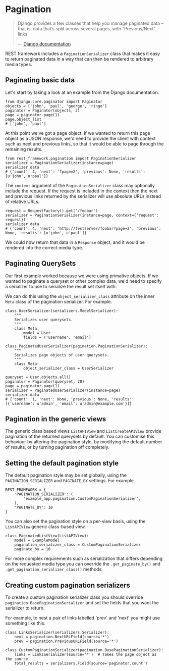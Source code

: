 <a class="github" href="pagination.py"></a>

# Pagination

> Django provides a few classes that help you manage paginated data – that is, data that’s split across several pages, with “Previous/Next” links.
>
> &mdash; [Django documentation][cite]

REST framework includes a `PaginationSerializer` class that makes it easy to return paginated data in a way that can then be rendered to arbitrary media types. 

## Paginating basic data

Let's start by taking a look at an example from the Django documentation.

    from django.core.paginator import Paginator
    objects = ['john', 'paul', 'george', 'ringo']
    paginator = Paginator(objects, 2)
    page = paginator.page(1)
    page.object_list
    # ['john', 'paul']

At this point we've got a page object.  If we wanted to return this page object as a JSON response, we'd need to provide the client with context such as next and previous links, so that it would be able to page through the remaining results.

    from rest_framework.pagination import PaginationSerializer
    serializer = PaginationSerializer(instance=page)
    serializer.data
    # {'count': 4, 'next': '?page=2', 'previous': None, 'results': [u'john', u'paul']}

The `context` argument of the `PaginationSerializer` class may optionally include the request.  If the request is included in the context then the next and previous links returned by the serializer will use absolute URLs instead of relative URLs.

    request = RequestFactory().get('/foobar')
    serializer = PaginationSerializer(instance=page, context={'request': request})
    serializer.data
    # {'count': 4, 'next': 'http://testserver/foobar?page=2', 'previous': None, 'results': [u'john', u'paul']}    

We could now return that data in a `Response` object, and it would be rendered into the correct media type.

## Paginating QuerySets

Our first example worked because we were using primative objects.  If we wanted to paginate a queryset or other complex data, we'd need to specify a serializer to use to serialize the result set itself with.

We can do this using the `object_serializer_class` attribute on the inner `Meta` class of the pagination serializer.  For example.

    class UserSerializer(serializers.ModelSerializer):
        """
        Serializes user querysets.
        """
        class Meta:
            model = User
            fields = ('username', 'email')

    class PaginatedUserSerializer(pagination.PaginationSerializer):
        """
        Serializes page objects of user querysets.
        """
        class Meta:
            object_serializer_class = UserSerializer

    queryset = User.objects.all()
    paginator = Paginator(queryset, 20)
    page = paginator.page(1)
    serializer = PaginatedUserSerializer(instance=page)
    serializer.data
    # {'count': 1, 'next': None, 'previous': None, 'results': [{'username': u'admin', 'email': u'admin@example.com'}]}

## Pagination in the generic views

The generic class based views `ListAPIView` and `ListCreateAPIView` provide pagination of the returned querysets by default.  You can customise this behaviour by altering the pagination style, by modifying the default number of results, or by turning pagination off completely.

## Setting the default pagination style

The default pagination style may be set globally, using the `PAGINATION_SERIALIZER` and `PAGINATE_BY` settings.  For example.

    REST_FRAMEWORK = {
        'PAGINATION_SERIALIZER': (
            'example_app.pagination.CustomPaginationSerializer',
        ),
        'PAGINATE_BY': 10
    }

You can also set the pagination style on a per-view basis, using the `ListAPIView` generic class-based view.

    class PaginatedListView(ListAPIView):
        model = ExampleModel
        pagination_serializer_class = CustomPaginationSerializer
        paginate_by = 10

For more complex requirements such as serialization that differs depending on the requested media type you can override the `.get_paginate_by()` and `.get_pagination_serializer_class()` methods.

## Creating custom pagination serializers

To create a custom pagination serializer class you should override `pagination.BasePaginationSerializer` and set the fields that you want the serializer to return.

For example, to nest a pair of links labelled 'prev' and 'next' you might use something like this.

    class LinksSerializer(serializers.Serializer):
        next = pagination.NextURLField(source='*')
        prev = pagination.PreviousURLField(source='*')

    class CustomPaginationSerializer(pagination.BasePaginationSerializer):
        links = LinksSerializer(source='*')  # Takes the page object as the source
        total_results = serializers.Field(source='paginator.count')

[cite]: https://docs.djangoproject.com/en/dev/topics/pagination/
